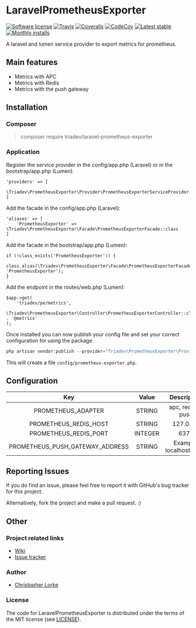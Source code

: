 # LaravelPrometheusExporter

[![Software license][ico-license]](LICENSE)
[![Travis][ico-travis]][link-travis]
[![Coveralls](https://coveralls.io/repos/github/triadev/LaravelPrometheusExporter/badge.svg?branch=master)](https://coveralls.io/github/triadev/LaravelPrometheusExporter?branch=master)
[![CodeCov](https://codecov.io/gh/triadev/LaravelPrometheusExporter/branch/master/graph/badge.svg)](https://codecov.io/gh/triadev/LaravelPrometheusExporter)
[![Latest stable][ico-version-stable]][link-packagist]
[![Monthly installs][ico-downloads-monthly]][link-downloads]

A laravel and lumen service provider to export metrics for prometheus.

## Main features
- Metrics with APC
- Metrics with Redis
- Metrics with the push gateway

## Installation

### Composer
> composer require triadev/laravel-prometheus-exporter

### Application
Register the service provider in the config/app.php (Laravel) or in the bootstrap/app.php (Lumen).
```
'providers' => [
    \Triadev\PrometheusExporter\Provider\PrometheusExporterServiceProvider::class
]
```

Add the facade in the config/app.php (Laravel):
```
'aliases' => [
    'PrometheusExporter' => \Triadev\PrometheusExporter\Facade\PrometheusExporterFacade::class
]
```

Add the facade in the bootstrap/app.php (Lumen):
```
if (!class_exists('PrometheusExporter')) {
    class_alias(\Triadev\PrometheusExporter\Facade\PrometheusExporterFacade::class, 'PrometheusExporter');
}
```

Add the endpoint in the routes/web.php (Lumen):
```
$app->get(
    'triadev/pe/metrics',
    \Triadev\PrometheusExporter\Controller\PrometheusExporterController::class . '@metrics'
);
```

Once installed you can now publish your config file and set your correct configuration for using the package.
```php
php artisan vendor:publish --provider="Triadev\PrometheusExporter\Provider\PrometheusExporterServiceProvider" --tag="config"
```

This will create a file ```config/prometheus-exporter.php```.

## Configuration
| Key        | Value           | Description  |
|:-------------:|:-------------:|:-----:|
| PROMETHEUS_ADAPTER | STRING | apc, redis or push |
| PROMETHEUS_REDIS_HOST | STRING | 127.0.0.1 |
| PROMETHEUS_REDIS_PORT | INTEGER | 6379 |
| PROMETHEUS_PUSH_GATEWAY_ADDRESS | STRING | Example: localhost:9091 |

## Reporting Issues
If you do find an issue, please feel free to report it with GitHub's bug tracker for this project.

Alternatively, fork the project and make a pull request. :)

## Other

### Project related links
- [Wiki](https://github.com/triadev/LaravelPrometheusExporter/wiki)
- [Issue tracker](https://github.com/triadev/LaravelPrometheusExporter/issues)

### Author
- [Christopher Lorke](mailto:christopher.lorke@gmx.de)

### License
The code for LaravelPrometheusExporter is distributed under the terms of the MIT license (see [LICENSE](LICENSE)).

[ico-license]: https://img.shields.io/github/license/triadev/LaravelPrometheusExporter.svg?style=flat-square
[ico-version-stable]: https://img.shields.io/packagist/v/triadev/laravel-prometheus-exporter.svg?style=flat-square
[ico-downloads-monthly]: https://img.shields.io/packagist/dm/triadev/laravel-prometheus-exporter.svg?style=flat-square
[ico-travis]: https://travis-ci.org/triadev/LaravelPrometheusExporter.svg?branch=master

[link-packagist]: https://packagist.org/packages/triadev/laravel-prometheus-exporter
[link-downloads]: https://packagist.org/packages/triadev/laravel-prometheus-exporter/stats
[link-travis]: https://travis-ci.org/triadev/LaravelPrometheusExporter
